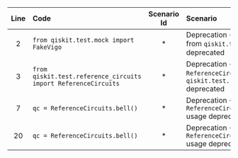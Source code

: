 | Line | Code | Scenario Id | Scenario | Artifact | Refactoring |
| :-: | :- | :-: | :- | :- | :- |
| 2 | `from qiskit.test.mock import FakeVigo` | * | Deprecation -> `FakeVigo` import from `qiskit.test.mock` deprecated | `qiskit.test.mock` | `from qiskit.providers.fake_provider import FakeVigo` |
| 3 | `from qiskit.test.reference_circuits import ReferenceCircuits` | * | Deprecation -> `ReferenceCircuits` import from `qiskit.test.reference_circuits` deprecated | `qiskit.test.reference_circuits` | `from qiskit.circuit.library import BellState` |
| 7 | `qc = ReferenceCircuits.bell()` | * | Deprecation -> `ReferenceCircuits.bell()` usage deprecated | `ReferenceCircuits.bell` | `qc = BellState()` |
| 20 | `qc = ReferenceCircuits.bell()` | * | Deprecation -> `ReferenceCircuits.bell()` usage deprecated | `ReferenceCircuits.bell` | `qc = BellState()` |